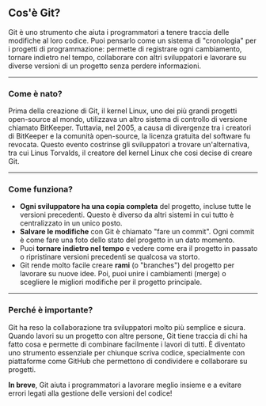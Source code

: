 ## Cos'è Git?
Git è uno strumento che aiuta i programmatori a tenere traccia delle modifiche al loro codice. Puoi pensarlo come un sistema di "cronologia" per i progetti di programmazione: permette di registrare ogni cambiamento, tornare indietro nel tempo, collaborare con altri sviluppatori e lavorare su diverse versioni di un progetto senza perdere informazioni.

---

### Come è nato?
Prima della creazione di Git, il kernel Linux, uno dei più grandi progetti open-source al mondo, utilizzava un altro sistema di controllo di versione chiamato BitKeeper. Tuttavia, nel 2005, a causa di divergenze tra i creatori di BitKeeper e la comunità open-source, la licenza gratuita del software fu revocata. Questo evento costrinse gli sviluppatori a trovare un'alternativa, tra cui Linus Torvalds, il creatore del kernel Linux che cosi decise di creare Git.

---

### Come funziona?
- **Ogni sviluppatore ha una copia completa** del progetto, incluse tutte le versioni precedenti. Questo è diverso da altri sistemi in cui tutto è centralizzato in un unico posto.
- **Salvare le modifiche** con Git è chiamato "fare un commit". Ogni commit è come fare una foto dello stato del progetto in un dato momento.
- Puoi **tornare indietro nel tempo** e vedere come era il progetto in passato o ripristinare versioni precedenti se qualcosa va storto.
- Git rende molto facile creare **rami** (o "branches") del progetto per lavorare su nuove idee. Poi, puoi unire i cambiamenti (merge) o scegliere le migliori modifiche per il progetto principale.

---

### Perché è importante?
Git ha reso la collaborazione tra sviluppatori molto più semplice e sicura. Quando lavori su un progetto con altre persone, Git tiene traccia di chi ha fatto cosa e permette di combinare facilmente i lavori di tutti. È diventato uno strumento essenziale per chiunque scriva codice, specialmente con piattaforme come GitHub che permettono di condividere e collaborare su progetti.

**In breve**, Git aiuta i programmatori a lavorare meglio insieme e a evitare errori legati alla gestione delle versioni del codice!